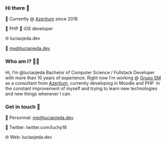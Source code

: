 ### Hi there :wave:

🏢 Currently @ [Azertium](https://azertiumit.com/) since 2018

:elephant:  PHP :green_apple:  iOS developer

:globe_with_meridians:  luciaojeda.dev

:email:  me@luciaojeda.dev


### Who am I? :woman_technologist:

Hi, I’m @luciaojeda Bachelor of Computer Science / Fullstack Developer with more than 10 years of experience.
Right now I'm working @ [Grupo SM](https://www.grupo-sm.com/) as a consultant from [Azertium](https://azertiumit.com/), currently developing in Moodle and PHP.
In the constant improvement of myself and trying to learn new technologies and new things whenever I can.


### Get in touch :handshake:

:email: Personnal: me@luciaojeda.dev

:baby_chick:  Twitter: twitter.com/luchy18

:globe_with_meridians: Web: luciaojeda.dev



<!---
luciaojeda/luciaojeda is a ✨ special ✨ repository because its `README.md` (this file) appears on your GitHub profile.
You can click the Preview link to take a look at your changes.
--->
